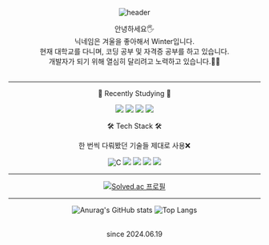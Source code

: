 <div align=center>
  
![header](https://capsule-render.vercel.app/api?type=waving&height=300&text=☃️WINTER☃️%20&desc=Ju%20Hyun%20Bang&color=90E4FF)

안녕하세요🖐️ <br>
닉네임은 겨울을 좋아해서 Winter입니다. <br>
현재 대학교를 다니며, 코딩 공부 및 자격증 공부를 하고 있습니다. <br>
개발자가 되기 위해 열심히 달리려고 노력하고 있습니다.🏃‍♀️ <br><br>

***
🌱 Recently Studying 🌱<br>

<img src="https://img.shields.io/badge/Python-3766AB?style=flat-square&logo=Python&logoColor=white"/></a>
<img src="https://img.shields.io/badge/html5-E34F26?style=flat-square&logo=html5&logoColor=white"></a>
<img src="https://img.shields.io/badge/css-1572B6?style=flat-square&logo=css3&logoColor=white"></a>
<img src="https://img.shields.io/badge/javascript-F7DF1E?style=flat-square&logo=javascript&logoColor=black"></a>


🛠 Tech Stack 🛠<br>

한 번씩 다뤄봤던 기술들 제대로 사용❌<br>

<img alt="C" src="https://img.shields.io/badge/C-A8B9CC.svg?&style-for-the-badge&logo=C&logoColor=white"/></a>
<img src="https://img.shields.io/badge/Python-3766AB?style=flat-square&logo=Python&logoColor=white"/></a>
<img src="https://img.shields.io/badge/Java-007396.svg?style=flat-square&logo=java&logoColor=white"/></a>
<img src="https://img.shields.io/badge/Linux-FCC624.svg?&style-for-the-badge&logo=Linux&logoColor=white"/>
<img src="https://img.shields.io/badge/GitHub-181717.svg?&style-for-the-badge&logo=GitHub&logoColor=white"/>

***
[![Solved.ac 프로필](http://mazassumnida.wtf/api/v2/generate_badge?boj=bjhbjh0313)](https://solved.ac/bjhbjh0313)

***
![Anurag's GitHub stats](https://github-readme-stats.vercel.app/api?username=qkdwn&show_icons=true&theme=dark)
![Top Langs](https://github-readme-stats.vercel.app/api/top-langs/?username=qkdwn&layout=compact)

<br>since 2024.06.19

</div>
